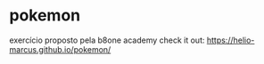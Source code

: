 # pokemon

exercício proposto pela b8one academy
check it out: https://helio-marcus.github.io/pokemon/
